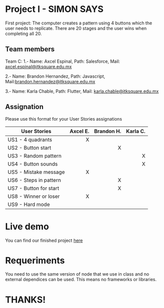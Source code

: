# Project I - SIMON SAYS

First project: The computer creates a pattern using 4 buttons which the user needs to replicate. There are 20 stages and the user wins when completing all 20.

## Team members

Team C:
1.-
Name: Axcel Espinal, 
Path: Salesforce, 
Mail: axcel.espinal@itksquare.edu.mx

2.-
Name: Brandon Hernandez, 
Path: Javascript, 
Mail:brandon.hernandez@itksquare.edu.mx

3.-
Name: Karla Chable, 
Path: Flutter, 
Mail: karla.chable@itksquare.edu.mx

## Assignation

Please use this format for your User Stories assignations

| User Stories           | Axcel E. | Brandon H. | Karla C. |
| ---------------------- | -------: | ---------: | -------: |
| US1 - 4 quadrants      |        X |            |          |
| US2 - Button start     |          |          X |          |
| US3 - Random pattern   |          |            |        X |
| US4 - Button sounds    |          |            |        X |
| US5 - Mistake message  |        X |            |          |
| US6 - Steps in pattern |          |          X |          |
| US7 - Button for start |          |          X |          |
| US8 - Winner or loser  |        X |            |          |
| US9 - Hard mode        |          |            |          |

# Live demo

You can find our finished project [here](https://axcelespinal-itk.github.io/project1_simon_groupC/index.html)

# Requeriments

You need to use the same version of node that we use in class and no external dependices can be used. This means no frameworks or libraries.

# THANKS!
